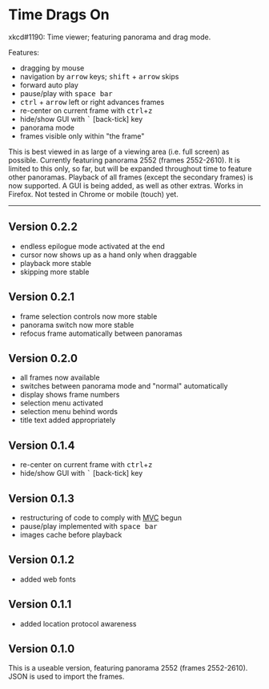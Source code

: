 Time Drags On
=============

xkcd#1190: Time viewer; featuring panorama and drag mode.

Features:
* dragging by mouse
* navigation by <kbd>arrow</kbd> keys; <kbd>shift</kbd> + <kbd>arrow</kbd> skips
* forward auto play
* pause/play with <kbd>space bar</kbd>
* <kbd>ctrl</kbd> + <kbd>arrow</kbd> left or right advances frames
* re-center on current frame with <kbd>ctrl</kbd>+<kbd>z</kbd>
* hide/show GUI with <kbd>`</kbd> \[back-tick\] key
* panorama mode
* frames visible only within "the frame"

This is best viewed in as large of a viewing area (i.e. full screen) as possible. Currently featuring panorama 2552 (frames 2552-2610). It is limited to this only, so far, but will be expanded throughout time to feature other panoramas. Playback of all frames (except the secondary frames) is now supported. A GUI is being added, as well as other extras. Works in Firefox. Not tested in Chrome or mobile (touch) yet.

* * *

Version 0.2.2
-------------

* endless epilogue mode activated at the end
* cursor now shows up as a hand only when draggable
* playback more stable
* skipping more stable

Version 0.2.1
-------------

* frame selection controls now more stable
* panorama switch now more stable
* refocus frame automatically between panoramas

Version 0.2.0
-------------

* all frames now available
* switches between panorama mode and "normal" automatically
* display shows frame numbers
* selection menu activated
* selection menu behind words
* title text added appropriately

Version 0.1.4
-------------

* re-center on current frame with <kbd>ctrl</kbd>+<kbd>z</kbd>
* hide/show GUI with <kbd>`</kbd> \[back-tick\] key

Version 0.1.3
-------------

* restructuring of code to comply with [MVC][] begun
* pause/play implemented with <kbd>space bar</kbd>
* images cache before playback

[MVC]:http://en.wikipedia.org/wiki/Model-view-controller "Model-View-Controller"

Version 0.1.2
-------------

* added web fonts

Version 0.1.1
-------------

* added location protocol awareness


## Version 0.1.0

This is a useable version, featuring panorama 2552 (frames 2552-2610). JSON is used to import the frames.